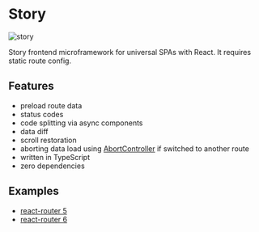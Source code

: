 # Story

![story](https://user-images.githubusercontent.com/5582266/107151257-a4fa7e00-6972-11eb-9d86-727dec411534.png)

Story frontend microframework for universal SPAs with React. It requires static route config.

## Features

- preload route data
- status codes
- code splitting via async components
- data diff
- scroll restoration
- aborting data load using [AbortController](https://developer.mozilla.org/en-US/docs/Web/API/AbortController/abort) if switched to another route
- written in TypeScript
- zero dependencies

## Examples
- [react-router 5](https://github.com/alexichepura/story/tree/master/pkg/react-router-5-example)
- [react-router 6](https://github.com/alexichepura/story/tree/master/pkg/react-router-6-example)
